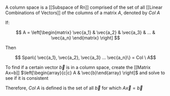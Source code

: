 A column space is a [[Subspace of Rn]] comprised of the set of all [[Linear Combinations of Vectors]] of the columns of a matrix $A$, denoted by $Col \ A$

If:

$$
A = \left[\begin{matrix}
\vec{a_1} & 
\vec{a_2} & 
\vec{a_3} & 
... & \vec{a_n}
\end{matrix}
\right]
$$

Then

$$
Span\{ \vec{a_1}, \vec{a_2}, \vec{a_3}
... \vec{a_n}\} = Col \ A$$

To find if a certain vector $\vec{b}$ is in a column space, create the [[Matrix Ax=b]] $\left[\begin{array}{c|c} A & \vec{b}\end{array} \right]$ and solve to see if it is consistent

Therefore, $Col \ A$ is defined is the set of all $\vec{b}$ for which $A\vec{x} = \vec{b}$

